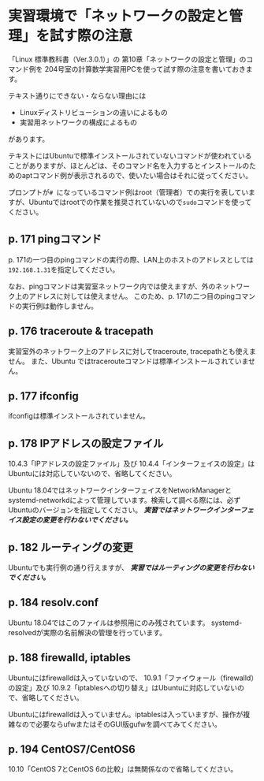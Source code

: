 # 実習環境で「ネットワークの設定と管理」を試す際の注意
「Linux 標準教科書（Ver.3.0.1）」の
第10章「ネットワークの設定と管理」のコマンド例を
204号室の計算数学実習用PCを使って試す際の注意を書いておきます。

テキスト通りにできない・ならない理由には

* Linuxディストリビューションの違いによるもの
* 実習用ネットワークの構成によるもの

があります。

テキストにはUbuntuで標準インストールされていないコマンドが使われていることがありますが、ほとんどは、そのコマンド名を入力するとインストールのためのaptコマンド例が表示されるので、使いたい場合はそれに従ってください。

プロンプトが`# `になっているコマンド例はroot（管理者）での実行を表していますが、Ubuntuではrootでの作業を推奨されていないので`sudo`コマンドを使ってください。

## p. 171 pingコマンド
p. 171の一つ目のpingコマンドの実行の際、LAN上のホストのアドレスとしては`192.168.1.31`を指定してください。

なお、pingコマンドは実習室ネットワーク内では使えますが、外のネットワーク上のアドレスに対しては使えません。
このため、p. 171の二つ目のpingコマンドの実行例は動作しません。

## p. 176 traceroute & tracepath
実習室外のネットワーク上のアドレスに対してtraceroute, tracepathとも使えません。
また、Ubuntu
ではtracerouteコマンドは標準インストールされていません。

## p. 177 ifconfig
ifconfigは標準インストールされていません。

## p. 178 IPアドレスの設定ファイル
10.4.3「IPアドレスの設定ファイル」及び
10.4.4「インターフェイスの設定」はUbuntuには対応していないので、省略してください。

Ubuntu 18.04ではネットワークインターフェイスをNetworkManagerとsystemd-networkdによって管理しています。検索して調べる際には、必ずUbuntuのバージョンを指定してください。
***実習ではネットワークインターフェイス設定の変更を行わないでください。***

## p. 182 ルーティングの変更
Ubuntuでも実行例の通り行えますが、
***実習ではルーティングの変更を行わないでください。***

## p. 184 resolv.conf
Ubuntu 18.04ではこのファイルは参照用にのみ残されています。
systemd-resolvedが実際の名前解決の管理を行っています。

## p. 188 firewalld, iptables
Ubuntuにはfirewalldは入っていないので、
10.9.1「ファイウォール（firewalld）の設定」及び
10.9.2「iptablesへの切り替え」はUbuntuに対応していないので、省略してください。

Ubuntuにはfirewalldは入っていません。iptablesは入っていますが、操作が複雑なので必要ならufwまたはそのGUI版gufwを調べてみてください。

## p. 194 CentOS7/CentOS6
10.10「CentOS 7とCentOS 6の比較」は無関係なので省略してください。
